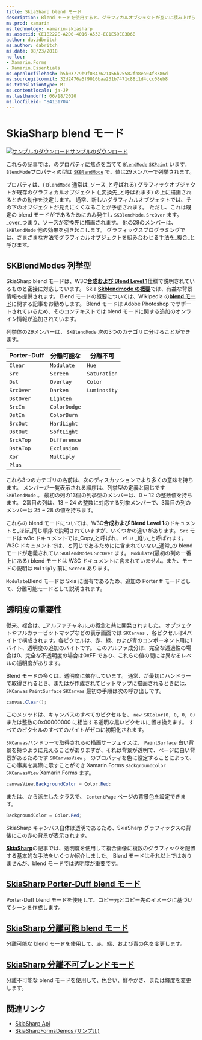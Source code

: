 ```yaml
---
title: SkiaSharp blend モード
description: Blend モードを使用すると、グラフィカルオブジェクトが互いに積み上げられている場合の動作を定義できます。
ms.prod: xamarin
ms.technology: xamarin-skiasharp
ms.assetid: CE1B222E-A2D0-4016-A532-EC1E59EE3D6B
author: davidbritch
ms.author: dabritch
ms.date: 08/23/2018
no-loc:
- Xamarin.Forms
- Xamarin.Essentials
ms.openlocfilehash: b5b03779b9f0847621456b25582fb8ea04f8386d
ms.sourcegitcommit: 32d2476a5f9016baa231b7471c88c1d4ccc08eb8
ms.translationtype: MT
ms.contentlocale: ja-JP
ms.lasthandoff: 06/18/2020
ms.locfileid: "84131704"
---
```

# <a name="skiasharp-blend-modes"></a>SkiaSharp blend モード

[![サンプルのダウンロード](~/media/shared/download.png)サンプルのダウンロード](https://docs.microsoft.com/samples/xamarin/xamarin-forms-samples/skiasharpforms-demos)

これらの記事では、のプロパティに焦点を当てて [`BlendMode`](xref:SkiaSharp.SKPaint.BlendMode) [`SKPaint`](xref:SkiaSharp.SKPaint) います。 `BlendMode`プロパティの型は [`SKBlendMode`](xref:SkiaSharp.SKBlendMode) で、値は29メンバーで列挙されます。

プロパティは、( `BlendMode` 通常は_ソース_と呼ばれる) グラフィックオブジェクトが既存のグラフィカルオブジェクト (_変換先_と呼ばれます) の上に描画されるときの動作を決定します。 通常、新しいグラフィカルオブジェクトでは、その下のオブジェクトが見えにくくなることが予想されます。 ただし、これは既定の blend モードがであるためにのみ発生し `SKBlendMode.SrcOver` ます。 _over_つまり、ソースが変換先に描画されます。 他の28のメンバーは、 `SKBlendMode` 他の効果を引き起こします。 グラフィックスプログラミングでは、さまざまな方法でグラフィカルオブジェクトを組み合わせる手法を_複合_と呼びます。

## <a name="the-skblendmodes-enumeration"></a>SKBlendModes 列挙型

SkiaSharp blend モードは、W3C[**合成および Blend Level 1**](https://www.w3.org/TR/compositing-1/)仕様で説明されているものと密接に対応しています。 Skia [**Skblendmode の概要**](https://skia.org/user/api/SkBlendMode_Overview)では、有益な背景情報も提供されます。 Blend モードの概要については、Wikipedia の[**blend モード**](https://en.wikipedia.org/wiki/Blend_modes)に関する記事をお勧めします。 Blend モードは Adobe Photoshop でサポートされているため、そのコンテキストでは blend モードに関する追加のオンライン情報が追加されています。

列挙体の29メンバーは、 `SKBlendMode` 次の3つのカテゴリに分けることができます。

| Porter-Duff | 分離可能な    | 分離不可 |
| ----------- | ------------ | ------------- |
| `Clear`     | `Modulate`   | `Hue`         |
| `Src`       | `Screen`     | `Saturation`  |
| `Dst`       | `Overlay`    | `Color`       |
| `SrcOver`   | `Darken`     | `Luminosity`  |
| `DstOver`   | `Lighten`    |               |
| `SrcIn`     | `ColorDodge` |               |
| `DstIn`     | `ColorBurn`  |               |
| `SrcOut`    | `HardLight`  |               |
| `DstOut`    | `SoftLight`  |               |
| `SrcATop`   | `Difference` |               |
| `DstATop`   | `Exclusion`  |               |
| `Xor`       | `Multiply`   |               |
| `Plus`      |              |               |

これら3つのカテゴリの名前は、次のディスカッションでより多くの意味を持ちます。 メンバーが一覧表示される順序は、列挙型の定義と同じです `SKBlendMode` 。 最初の列の13個の列挙型のメンバーは、0 ~ 12 の整数値を持ちます。 2番目の列は、13 ~ 24 の整数に対応する列挙メンバーで、3番目の列のメンバーは 25 ~ 28 の値を持ちます。

これらの blend モードについては、W3C**合成および Blend Level 1**のドキュメントと_ほぼ_同じ順序で説明されていますが、いくつかの違いがあります。 `Src` モードは w3c ドキュメントでは_Copy_と呼ばれ、 `Plus` _軽い_と呼ばれます。 W3C ドキュメントでは、と同じであるためにに含まれていない_通常_の blend モードが定義されてい `SKBlendModes` `SrcOver` ます。 `Modulate`(最初の列の一番上にある) blend モードは W3C ドキュメントに含まれていません。また、モードの説明は `Multiply` 前に `Screen` あります。

`Modulate`Blend モードは Skia に固有であるため、追加の Porter ff モードとして、分離可能モードとして説明されます。

## <a name="the-importance-of-transparency"></a>透明度の重要性

従来、複合は、_アルファチャネル_の概念と共に開発されました。 オブジェクトやフルカラービットマップなどの表示画面では `SKCanvas` 、各ピクセルは4バイトで構成されます。各ピクセルは、赤、緑、および青のコンポーネント用に1バイト、透明度の追加のバイトです。 このアルファ成分は、完全な透過性の場合は0、完全な不透明度の場合は0xFF であり、これらの値の間には異なるレベルの透明度があります。

Blend モードの多くは、透明度に依存しています。 通常、が最初にハンドラーで取得されるとき、またはが作成されてビットマップに描画されるときには、 `SKCanvas` `PaintSurface` `SKCanvas` 最初の手順は次の呼び出しです。

```csharp
canvas.Clear();
```

このメソッドは、キャンバスのすべてのピクセルを、 `new SKColor(0, 0, 0, 0)` または整数の0x00000000 に相当する透明な黒いピクセルに置き換えます。 すべてのピクセルのすべてのバイトがゼロに初期化されます。

`SKCanvas`ハンドラーで取得されるの描画サーフェイスは、 `PaintSurface` 白い背景を持つように見えることがありますが、それは背景が透明で、ページに白い背景があるためです `SKCanvasView` 。 のプロパティを色に設定することによって、この事実を実際に示すことができ Xamarin.Forms `BackgroundColor` `SKCanvasView` Xamarin.Forms ます。

```csharp
canvasView.BackgroundColor = Color.Red;
```

または、から派生したクラスで、 `ContentPage` ページの背景色を設定できます。

```csharp
BackgroundColor = Color.Red;
```

SkiaSharp キャンバス自体は透明であるため、SkiaSharp グラフィックスの背後にこの赤の背景が表示されます。

[**SkiaSharp**](../../basics/transparency.md)の記事では、透明度を使用して複合画像に複数のグラフィックを配置する基本的な手法をいくつか紹介しました。 Blend モードはそれ以上ではありませんが、blend モードでは透明度が重要です。

## <a name="skiasharp-porter-duff-blend-modes"></a>[SkiaSharp Porter-Duff blend モード](porter-duff.md)

Porter-Duff blend モードを使用して、コピー元とコピー先のイメージに基づいてシーンを作成します。

## <a name="skiasharp-separable-blend-modes"></a>[SkiaSharp 分離可能 blend モード](separable.md)

分離可能な blend モードを使用して、赤、緑、および青の色を変更します。

## <a name="skiasharp-non-separable-blend-modes"></a>[SkiaSharp 分離不可ブレンドモード](non-separable.md)

分離不可能な blend モードを使用して、色合い、鮮やかさ、または輝度を変更します。

## <a name="related-links"></a>関連リンク

- [SkiaSharp Api](https://docs.microsoft.com/dotnet/api/skiasharp)
- [SkiaSharpFormsDemos (サンプル)](https://docs.microsoft.com/samples/xamarin/xamarin-forms-samples/skiasharpforms-demos)

